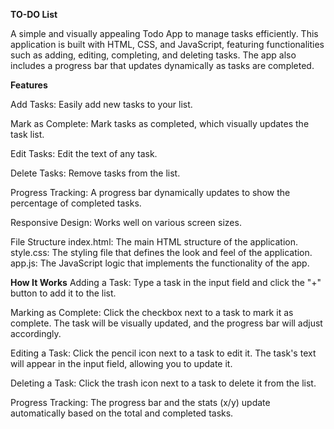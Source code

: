 **TO-DO List**

A simple and visually appealing Todo App to manage tasks efficiently. This application is built with HTML, CSS, and JavaScript, featuring functionalities such as adding, editing, completing, and deleting tasks. The app also includes a progress bar that updates dynamically as tasks are completed.

**Features**

Add Tasks: Easily add new tasks to your list.

Mark as Complete: Mark tasks as completed, which visually updates the task list.

Edit Tasks: Edit the text of any task.

Delete Tasks: Remove tasks from the list.

Progress Tracking: A progress bar dynamically updates to show the percentage of completed tasks.

Responsive Design: Works well on various screen sizes.

File Structure
index.html: The main HTML structure of the application. style.css: The styling file that defines the look and feel of the application. app.js: The JavaScript logic that implements the functionality of the app.

**How It Works**
Adding a Task: Type a task in the input field and click the "+" button to add it to the list.

Marking as Complete: Click the checkbox next to a task to mark it as complete. The task will be visually updated, and the progress bar will adjust accordingly.

Editing a Task: Click the pencil icon next to a task to edit it. The task's text will appear in the input field, allowing you to update it.

Deleting a Task: Click the trash icon next to a task to delete it from the list.

Progress Tracking: The progress bar and the stats (x/y) update automatically based on the total and completed tasks.
